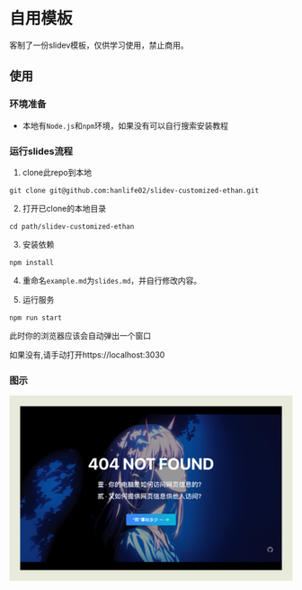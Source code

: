 <!--
 * @Author: Ethan && ethan@hanlife02.com
 * @Date: 2025-05-31 00:04:53
 * @LastEditors: Ethan && ethan@hanlife02.com
 * @LastEditTime: 2025-06-01 20:47:59
 * @FilePath: /slidev-customized-ethan/README.md
 * @Description:
 *
 * Copyright (c) 2025 by Ethan, All Rights Reserved.
-->

# 自用模板

客制了一份slidev模板，仅供学习使用，禁止商用。

## 使用

### 环境准备

- 本地有`Node.js`和`npm`环境，如果没有可以自行搜索安装教程

### 运行slides流程

1. clone此repo到本地

```shell
git clone git@github.com:hanlife02/slidev-customized-ethan.git
```

2. 打开已clone的本地目录

```shell
cd path/slidev-customized-ethan
```

3. 安装依赖

```shell
npm install
```

4. 重命名`example.md`为`slides.md`，并自行修改内容。

5. 运行服务

```
npm run start
```

此时你的浏览器应该会自动弹出一个窗口

如果没有,请手动打开https://localhost:3030

### 图示

![图示](<CleanShot 2025-06-01 at 19.31.07@2x.png>)
